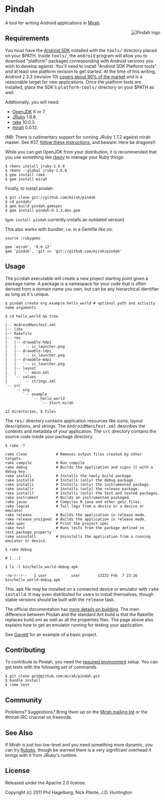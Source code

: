 # Pindah

A tool for writing Android applications in [Mirah](http://mirah.org).

<img src="https://github.com/mirah/pindah/raw/master/pindah.png" alt="Pindah logo" align="right" />

<a name="requirements"></a>
## Requirements

You must have the [Android SDK](http://d.android.com/sdk/) installed
with the <tt>tools/</tt> directory placed on your $PATH. Inside
<tt>tools/</tt>, the <tt>android</tt> program will allow you to
download "platform" packages corresponding with Android versions you
wish to develop against. You'll need to install "Android SDK Platform
tools" and at least one platform revision to get started. At the time
of this writing, Android 2.3.3 (revision 10)
[covers about 90% of the market](http://developer.android.com/resources/dashboard/platform-versions.html)
and is a reasonable target for new applications. Once the platform
tools are installed, place the SDK's <tt>platform-tools/</tt>
directory on your $PATH as well.

Additionally, you will need:
* [OpenJDK](http://openjdk.java.net) 6 or 7.
* [JRuby](http://jruby.org) 1.6.8.
* [rake](http://rake.rubyforge.org) 10.0.3.
* [mirah](http://github.com/mirah/mirah) 0.0.12.

(NB: There is rudimentary support for running JRuby 1.7.2 against mirah
master. See #37, [follow these instructions](https://gist.github.com/abscondment/4963649),
and beware: Here be dragons!)

While you can get OpenJDK from your distribution, it is recommended
that you use something like
[rbenv](https://github.com/sstepehenson/rbenv) to manage your Ruby
things:

    $ rbenv install jruby-1.6.8
    $ rbenv --global jruby-1.6.8
    $ gem install rake
    $ gem install mirah

Finally, to install pindah:

    $ git clone git://github.com/mirah/pindah
    $ cd pindah/
    $ gem build pindah.gemspec
    $ gem install pindah-0.1.3.dev.gem

(`gem install pindah` currently installs an outdated version)
    
This also works with bundler; i.e. in a Gemfile like so:

    source :rubygems
    
    gem 'mirah', '0.0.12'
    gem 'pindah', :git => 'git://github.com/mirah/pindah'

## Usage

The <tt>pindah</tt> executable will create a new project starting
point given a package name. A package is a namespace for your code
that is often derived from a domain name you own, but can be any
hierarchical identifier as long as it's unique.

    $ pindah create org.example.hello_world # optional path and activity name arguments

    $ cd hello_world && tree
    .
    |-- AndroidManifest.xml
    |-- libs
    |-- Rakefile
    |-- res
    |   |-- drawable-hdpi
    |   |   `-- ic_launcher.png
    |   |-- drawable-ldpi
    |   |   `-- ic_launcher.png
    |   |-- drawable-mdpi
    |   |   `-- ic_launcher.png
    |   |-- layout
    |   |   `-- main.xml
    |   `-- values
    |       `-- strings.xml
    `-- src
        `-- org
            `-- example
                `-- hello_world
                    `-- Start.mirah

    12 directories, 8 files

The <tt>res/</tt> directory contains application resources like icons,
layout descriptions, and strings. The <tt>AndroidManifest.xml</tt>
describes the contents and metadata of your application. The
<tt>src</tt> directory contains the source code inside your package
directory.

    $ rake -T

    rake clean             # Removes output files created by other targets.
    rake compile           # Run compile
    rake debug             # Builds the application and signs it with a debug key.
    rake install           # Installs the newly build package.
    rake installd          # Installs (only) the debug package.
    rake installi          # Installs (only) the instrumented package.
    rake installr          # Installs (only) the release package.
    rake installt          # Installs (only) the test and tested packages.
    rake instrument        # Builds an instrumented packaged.
    rake javac             # Compiles R.java and other gen/ files.
    rake logcat            # Tail logs from a device or a device or emulator
    rake release           # Builds the application in release mode.
    rake release_unsigned  # Builds the application in release mode.
    rake spec              # Print the project spec
    rake test              # Runs tests from the package defined in test.package property
    rake uninstall         # Uninstalls the application from a running emulator or device.

    $ rake debug
    
    # [...]
    
    $ ls -l bin/hello_world-debug.apk

    -rw-r--r--   1 user           user        13222 Feb  7 23:16 bin/hello_world-debug.apk

This .apk file may be installed on a connected device or emulator with
<tt>rake installd</tt>. It may even distributed for users to install
themselves, though stable versions should be built with the
<tt>release</tt> task.

The official documentation has
[more details on building](http://developer.android.com/guide/developing/other-ide.html#Building). The
main difference between Pindah and the standard Ant build is that the
Rakefile replaces build.xml as well as all the properties files. The
page above also explains how to get an emulator running for testing
your application.

See [Garrett](http://github.com/technomancy/Garrett) for an example of
a basic project.

## Contributing

To contribute to Pindah, you need the [required environment](#requirements) setup.
You can get tests with the following set of commands.

    $ git clone git@github.com:mirah/pindah.git
    $ bundle install
    $ rake test

## Community

Problems? Suggestions? Bring them up on the
[Mirah mailing list](http://groups.google.com/group/mirah/) or the #mirah
IRC channel on freenode.

## See Also

If Mirah is just too low-level and you need something more dynamic,
you can try [Ruboto](https://github.com/ruboto/ruboto-core/), though
be warned there is a very significant overhead it brings with it from
JRuby's runtime.

## License

Released under the Apache 2.0 license.

Copyright (c) 2011 Phil Hagelberg, Nick Plante, J.D. Huntington
